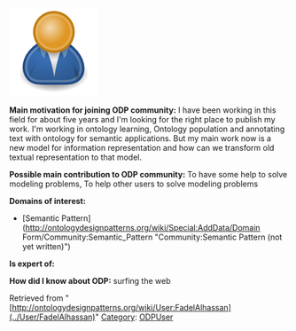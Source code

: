 [![Image:ODPUser.png](../images/a/a6/ODPUser.png)](../Image/ODPUser.png "Image:ODPUser.png")




  





__Main motivation for joining ODP community:__ I have been working in this field for about five years and I'm looking for the right place to publish my work.
I'm working in ontology learning, Ontology population and annotating text with ontology for semantic applications.
But my main work now is a new model for information representation and how can we transform old textual representation to that model.


__Possible main contribution to ODP community:__ To have some help to solve modeling problems, To help other users to solve modeling problems


__Domains of interest:__



* [Semantic Pattern](http://ontologydesignpatterns.org/wiki/Special:AddData/Domain Form/Community:Semantic_Pattern "Community:Semantic Pattern (not yet written)")


__Is expert of:__


  

__How did I know about ODP:__ surfing the web






Retrieved from "[http://ontologydesignpatterns.org/wiki/User:FadelAlhassan](../User/FadelAlhassan)"
 [Category](http://ontologydesignpatterns.org/wiki/Special:Categories "Special:Categories"): [ODPUser](../Category/ODPUser "Category:ODPUser")